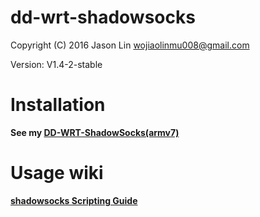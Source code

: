 # dd-wrt-shadowsocks

Copyright (C) 2016 Jason Lin <wojiaolinmu008@gmail.com>

Version: V1.4-2-stable

# Installation

**See my [DD-WRT-ShadowSocks(armv7)](http://www.router008.com/2016/05/09/DD-WRT-ShadowSocks/)**

# Usage wiki

**[shadowsocks Scripting Guide](http://www.router008.com/2016/02/14/ShadowSocks-Scripting-Guide/)**
